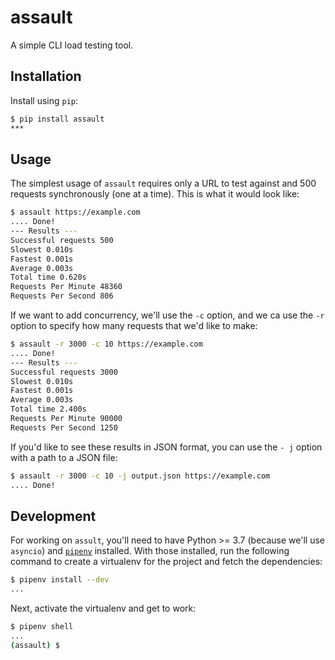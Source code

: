 # assault

A simple CLI load testing tool.

## Installation

Install using `pip`:

```bash
$ pip install assault
***
```

## Usage

The simplest usage of `assault` requires only a URL to test against
and 500 requests synchronously (one at a time). This is what it
would look like:

```bash
$ assault https://example.com
.... Done!
--- Results ---
Successful requests 500
Slowest 0.010s
Fastest 0.001s
Average 0.003s
Total time 0.620s
Requests Per Minute 48360
Requests Per Second 806
```

If we want to add concurrency, we'll use the `-c` option, and we ca
use the `-r` option to specify how many requests that we'd like to
make:

```bash
$ assault -r 3000 -c 10 https://example.com
.... Done!
--- Results ---
Successful requests 3000
Slowest 0.010s
Fastest 0.001s
Average 0.003s
Total time 2.400s
Requests Per Minute 90000
Requests Per Second 1250
```

If you'd like to see these results in JSON format, you can use the `- j` option with a path to a JSON file:

```bash
$ assault -r 3000 -c 10 -j output.json https://example.com
.... Done!
```

## Development

For working on `assult`, you'll need to have Python >= 3.7 (because
we'll use `asyncio`) and [`pipenv`][1] installed. With those
installed, run the following command to create a virtualenv for the
project and fetch the dependencies:

```bash
$ pipenv install --dev
...
```

Next, activate the virtualenv and get to work:

```bash
$ pipenv shell
...
(assault) $
```

[1]: https://docs.pipenv.org/en/latest/
